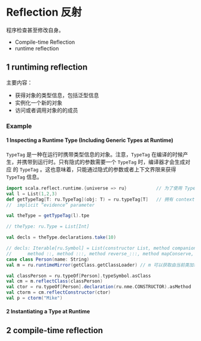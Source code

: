 
# Reflection 反射

程序检查甚至修改自身。
+ Compile-time Reflection
+ runtime reflection

## 1 runtiming reflection

主要内容：
+ 获得对象的类型信息，包括泛型信息
+ 实例化一个新的对象
+ 访问或者调用对象的的成员

### Example

#### 1 Inspecting a Runtime Type (Including Generic Types at Runtime)

`TypeTag` 是一种在运行时携带类型信息的对象。注意，`TypeTag` 在编译的时候产生，并携带到运行时。只有隐式的参数需要一个 `TypeTag` 时，编译器才会生成对应
的 `TypeTag` 。这也意味着，只能通过隐式的参数或者上下文界限来获得 `TypeTag` 信息。

```scala
import scala.reflect.runtime.{universe => ru}           // 为了使用 TypeTag 必须导入
val l = List(1,2,3)
def getTypeTag[T: ru.TypeTag](obj: T) = ru.typeTag[T]   // 拥有 context bound 的类型参数 T，使得编译器会给 T 定义 TypeTag
//  implicit “evidence” parameter

val theType = getTypeTag(l).tpe

// theType: ru.Type = List[Int]

val decls = theType.declarations.take(10)

// decls: Iterable[ru.Symbol] = List(constructor List, method companion, method isEmpty, method head, method tail, 
//      method ::, method :::, method reverse_:::, method mapConserve, method ++)
case class Person(name: String)
val m = ru.runtimeMirror(getClass.getClassLoader) // m 可以获取由当前类加载器加载的所有类

val classPerson = ru.typeOf[Person].typeSymbol.asClass
val cm = m.reflectClass(classPerson)
val ctor = ru.typeOf[Person].declaration(ru.nme.CONSTRUCTOR).asMethod
val ctorm = cm.reflectConstructor(ctor)
val p = ctorm("Mike")
```



#### 2 Instantiating a Type at Runtime

## 2 compile-time reflection

